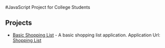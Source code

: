 #JavaScript Project for College Students

## Projects

-   [Basic Shopping List](./ShoppingList/) - A basic shopping list application. Application Url: [Shopping List](https://delightful-mooncake-cf3358.netlify.app/)
